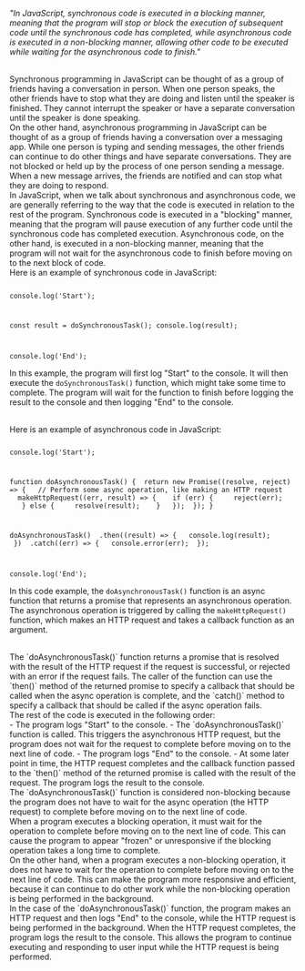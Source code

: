 _"In JavaScript, synchronous code is executed in a blocking manner, meaning that the program will stop or block the execution of subsequent code until the synchronous code has completed, while asynchronous code is executed in a non-blocking manner, allowing other code to be executed while waiting for the asynchronous code to finish."_

<br />
Synchronous programming in JavaScript can be thought of as a group of friends having a conversation in person. When one person speaks, the other friends have to stop what they are doing and listen until the speaker is finished. They cannot interrupt the speaker or have a separate conversation until the speaker is done speaking.

<br />
On the other hand, asynchronous programming in JavaScript can be thought of as a group of friends having a conversation over a messaging app. While one person is typing and sending messages, the other friends can continue to do other things and have separate conversations. They are not blocked or held up by the process of one person sending a message. When a new message arrives, the friends are notified and can stop what they are doing to respond.

<br />
In JavaScript, when we talk about synchronous and asynchronous code, we are generally referring to the way that the code is executed in relation to the rest of the program. Synchronous code is executed in a "blocking" manner, meaning that the program will pause execution of any further code until the synchronous code has completed execution. Asynchronous code, on the other hand, is executed in a non-blocking manner, meaning that the program will not wait for the asynchronous code to finish before moving on to the next block of code.

<br />
Here is an example of synchronous code in JavaScript:

<Code language='javascript'>

console.log('Start');

const result = doSynchronousTask();
console.log(result);

console.log('End');
</Code>

In this example, the program will first log "Start" to the console. It will then execute the `doSynchronousTask()` function, which might take some time to complete. The program will wait for the function to finish before logging the result to the console and then logging "End" to the console.

<br />
Here is an example of asynchronous code in JavaScript:

<Code language='javascript'>

console.log('Start');

function doAsynchronousTask() {
&nbsp;return new Promise((resolve, reject) => {
&nbsp;&nbsp;// Perform some async operation, like making an HTTP request
&nbsp;&nbsp;makeHttpRequest((err, result) => {
&nbsp;&nbsp;&nbsp;if (err) {
&nbsp;&nbsp;&nbsp;&nbsp;reject(err);
&nbsp;&nbsp;&nbsp;} else {
&nbsp;&nbsp;&nbsp;&nbsp;resolve(result);
&nbsp;&nbsp;&nbsp;}
&nbsp;&nbsp;});
&nbsp;});
}

doAsynchronousTask()
&nbsp;.then((result) => {
&nbsp;&nbsp;console.log(result);
&nbsp;})
&nbsp;.catch((err) => {
&nbsp;&nbsp;console.error(err);
&nbsp;});

console.log('End');
</Code>

In this code example, the `doAsynchronousTask()` function is an async function that returns a promise that represents an asynchronous operation. The asynchronous operation is triggered by calling the `makeHttpRequest()` function, which makes an HTTP request and takes a callback function as an argument.

<br />
The `doAsynchronousTask()` function returns a promise that is resolved with the result of the HTTP request if the request is successful, or rejected with an error if the request fails. The caller of the function can use the `then()` method of the returned promise to specify a callback that should be called when the async operation is complete, and the `catch()` method to specify a callback that should be called if the async operation fails.

<br />
The rest of the code is executed in the following order:

<br />
- The program logs "Start" to the console.
- The `doAsynchronousTask()` function is called. This triggers the asynchronous HTTP request, but the program does not wait for the request to complete before moving on to the next line of code.
- The program logs "End" to the console.
- At some later point in time, the HTTP request completes and the callback function passed to the `then()` method of the returned promise is called with the result of the request. The program logs the result to the console.

<br />
The `doAsynchronousTask()` function is considered non-blocking because the program does not have to wait for the async operation (the HTTP request) to complete before moving on to the next line of code.

<br />
When a program executes a blocking operation, it must wait for the operation to complete before moving on to the next line of code. This can cause the program to appear "frozen" or unresponsive if the blocking operation takes a long time to complete.

<br />
On the other hand, when a program executes a non-blocking operation, it does not have to wait for the operation to complete before moving on to the next line of code. This can make the program more responsive and efficient, because it can continue to do other work while the non-blocking operation is being performed in the background.

<br />
In the case of the `doAsynchronousTask()` function, the program makes an HTTP request and then logs "End" to the console, while the HTTP request is being performed in the background. When the HTTP request completes, the program logs the result to the console. This allows the program to continue executing and responding to user input while the HTTP request is being performed.
